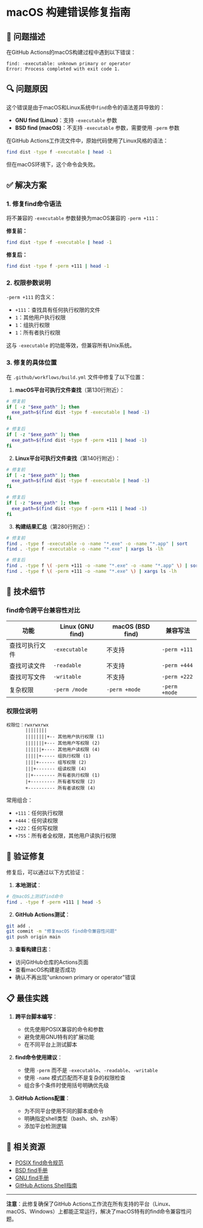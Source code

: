 # macOS 构建错误修复指南

## 🚨 问题描述

在GitHub Actions的macOS构建过程中遇到以下错误：

```
find: -executable: unknown primary or operator
Error: Process completed with exit code 1.
```

## 🔍 问题原因

这个错误是由于macOS和Linux系统中`find`命令的语法差异导致的：

- **GNU find (Linux)**：支持 `-executable` 参数
- **BSD find (macOS)**：不支持 `-executable` 参数，需要使用 `-perm` 参数

在GitHub Actions工作流文件中，原始代码使用了Linux风格的语法：
```bash
find dist -type f -executable | head -1
```

但在macOS环境下，这个命令会失败。

## ✅ 解决方案

### 1. 修复find命令语法

将不兼容的 `-executable` 参数替换为macOS兼容的 `-perm +111`：

**修复前：**
```bash
find dist -type f -executable | head -1
```

**修复后：**
```bash
find dist -type f -perm +111 | head -1
```

### 2. 权限参数说明

`-perm +111` 的含义：
- `+111`：查找具有任何执行权限的文件
- `1`：其他用户执行权限
- `1`：组执行权限  
- `1`：所有者执行权限

这与 `-executable` 的功能等效，但兼容所有Unix系统。

### 3. 修复的具体位置

在 `.github/workflows/build.yml` 文件中修复了以下位置：

1. **macOS平台可执行文件查找**（第130行附近）：
```bash
# 修复前
if [ -z "$exe_path" ]; then
  exe_path=$(find dist -type f -executable | head -1)
fi

# 修复后
if [ -z "$exe_path" ]; then
  exe_path=$(find dist -type f -perm +111 | head -1)
fi
```

2. **Linux平台可执行文件查找**（第140行附近）：
```bash
# 修复前
if [ -z "$exe_path" ]; then
  exe_path=$(find dist -type f -executable | head -1)
fi

# 修复后
if [ -z "$exe_path" ]; then
  exe_path=$(find dist -type f -perm +111 | head -1)
fi
```

3. **构建结果汇总**（第280行附近）：
```bash
# 修复前
find . -type f -executable -o -name "*.exe" -o -name "*.app" | sort
find . -type f -executable -o -name "*.exe" | xargs ls -lh

# 修复后
find . -type f \( -perm +111 -o -name "*.exe" -o -name "*.app" \) | sort
find . -type f \( -perm +111 -o -name "*.exe" \) | xargs ls -lh
```

## 🔧 技术细节

### find命令跨平台兼容性对比

| 功能 | Linux (GNU find) | macOS (BSD find) | 兼容写法 |
|------|------------------|------------------|----------|
| 查找可执行文件 | `-executable` | 不支持 | `-perm +111` |
| 查找可读文件 | `-readable` | 不支持 | `-perm +444` |
| 查找可写文件 | `-writable` | 不支持 | `-perm +222` |
| 复杂权限 | `-perm /mode` | `-perm +mode` | `-perm +mode` |

### 权限位说明

```
权限位：rwxrwxrwx
       ||||||||
       ||||||||+-- 其他用户执行权限 (1)
       |||||||+--- 其他用户写权限 (2)
       ||||||+---- 其他用户读权限 (4)
       |||||+----- 组执行权限 (1)
       ||||+------ 组写权限 (2)
       |||+------- 组读权限 (4)
       ||+-------- 所有者执行权限 (1)
       |+--------- 所有者写权限 (2)
       +---------- 所有者读权限 (4)
```

常用组合：
- `+111`：任何执行权限
- `+444`：任何读权限
- `+222`：任何写权限
- `+755`：所有者全权限，其他用户读执行权限

## 🚀 验证修复

修复后，可以通过以下方式验证：

1. **本地测试**：
```bash
# 在macOS上测试find命令
find . -type f -perm +111 | head -5
```

2. **GitHub Actions测试**：
```bash
git add .
git commit -m "修复macOS find命令兼容性问题"
git push origin main
```

3. **查看构建日志**：
- 访问GitHub仓库的Actions页面
- 查看macOS构建是否成功
- 确认不再出现"unknown primary or operator"错误

## 📋 最佳实践

1. **跨平台脚本编写**：
   - 优先使用POSIX兼容的命令和参数
   - 避免使用GNU特有的扩展功能
   - 在不同平台上测试脚本

2. **find命令使用建议**：
   - 使用 `-perm` 而不是 `-executable`、`-readable`、`-writable`
   - 使用 `-name` 模式匹配而不是复杂的权限检查
   - 组合多个条件时使用括号明确优先级

3. **GitHub Actions配置**：
   - 为不同平台使用不同的脚本或命令
   - 明确指定shell类型（bash、sh、zsh等）
   - 添加平台检测逻辑

## 🔮 相关资源

- [POSIX find命令规范](https://pubs.opengroup.org/onlinepubs/9699919799/utilities/find.html)
- [BSD find手册](https://www.freebsd.org/cgi/man.cgi?find(1))
- [GNU find手册](https://www.gnu.org/software/findutils/manual/html_mono/find.html)
- [GitHub Actions Shell指南](https://docs.github.com/en/actions/using-workflows/workflow-syntax-for-github-actions#jobsjob_idstepsshell)

---

**注意**：此修复确保了GitHub Actions工作流在所有支持的平台（Linux、macOS、Windows）上都能正常运行，解决了macOS特有的find命令兼容性问题。